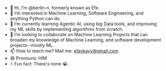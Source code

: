 - 👋 Hi, I’m @berlin-n, formerly known as Efe.
- 👀 I’m interested in Machine Learning, Software Engineering, and anything Python can do.
- 🌱 I’m currently learning Agentic AI, using big Data tools, and improving my ML skills by implementing algorithms from scratch.
- 💞️ I’m looking to collaborate on Machine Learning Projects that can broaden my knowledge of Machine Learning, and software development projects--mostly ML.
- 📫 How to reach me? Mail me: efaykayy@gmail.com
- 😄 Pronouns: HIM
- ⚡ Fun fact: There's none 😭.
